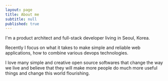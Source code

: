 ```yaml
---
layout: page
title: About me
subtitle: null
published: true
---
```


I'm a product architect and full-stack developer living in Seoul, Korea.

Recently I focus on what it takes to make simple and reliable web applications, how to combine various devops technologies.

I love many simple and creative open source softwares that change the way we live and believe that they will make more people do much more useful things and change this world flourishing.
